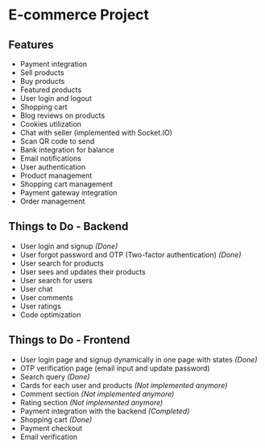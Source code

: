 # E-commerce Project

## Features

- Payment integration
- Sell products
- Buy products
- Featured products
- User login and logout
- Shopping cart
- Blog reviews on products
- Cookies utilization
- Chat with seller (implemented with Socket.IO)
- Scan QR code to send
- Bank integration for balance
- Email notifications
- User authentication
- Product management
- Shopping cart management
- Payment gateway integration
- Order management

## Things to Do - Backend

- User login and signup *(Done)*
- User forgot password and OTP (Two-factor authentication) *(Done)*
- User search for products
- User sees and updates their products
- User search for users
- User chat
- User comments
- User ratings
- Code optimization

## Things to Do - Frontend

- User login page and signup dynamically in one page with states *(Done)*
- OTP verification page (email input and update password)
- Search query *(Done)*
- Cards for each user and products *(Not implemented anymore)*
- Comment section *(Not implemented anymore)*
- Rating section *(Not implemented anymore)*
- Payment integration with the backend *(Completed)*
- Shopping cart *(Done)*
- Payment checkout
- Email verification
